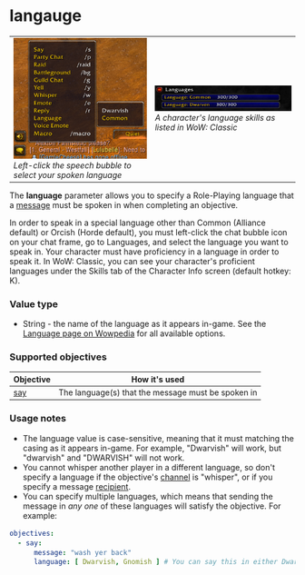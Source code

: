 # langauge

<table>
  <tr>
    <td>
      <a href="../img/Language_select.png"><img src="../img/Language_select.png"/></a><br/>
      <i>Left-click the speech bubble to select your spoken language</i>
    </td>
    <td>
      <a href="../img/Language_skill.png"><img src="../img/Language_skill.png"/></a><br/>
      <i>A character's language skills as listed in WoW: Classic</i>
    </td>
  </tr>
</table>

The **language** parameter allows you to specify a Role-Playing language that a [message](../parameters/message.md) must be spoken in when completing an objective.

In order to speak in a special language other than Common (Alliance default) or Orcish (Horde default), you must left-click the chat bubble icon on your chat frame, go to Languages, and select the language you want to speak in. Your character must have proficiency in a language in order to speak it. In WoW: Classic, you can see your character's proficient languages under the Skills tab of the Character Info screen (default hotkey: K).

### Value type

* String - the name of the language as it appears in-game. See the [Language page on Wowpedia](https://wow.gamepedia.com/Language) for all available options.

### Supported objectives

| Objective | How it's used |
|---|---|
| [say](../objectives/say.md) | The language(s) that the message must be spoken in |

### Usage notes

* The language value is case-sensitive, meaning that it must matching the casing as it appears in-game. For example, "Dwarvish" will work, but "dwarvish" and "DWARVISH" will not work.
* You cannot whisper another player in a different language, so don't specify a language if the objective's [channel](../parameters/channel.md) is "whisper", or if you specify a message [recipient](../parameters/recipient.md).
* You can specify multiple languages, which means that sending the message in *any one* of these languages will satisfy the objective. For example:

```yaml
objectives:
  - say:
      message: "wash yer back"
      language: [ Dwarvish, Gnomish ] # You can say this in either Dwarvish or Gnomish
```
